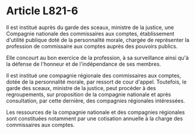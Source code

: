 # Article L821-6

Il est institué auprès du garde des sceaux, ministre de la justice, une Compagnie nationale des commissaires aux comptes, établissement d'utilité publique doté de la personnalité morale, chargée de représenter la profession de commissaire aux comptes auprès des pouvoirs publics.

Elle concourt au bon exercice de la profession, à sa surveillance ainsi qu'à la défense de l'honneur et de l'indépendance de ses membres.

Il est institué une compagnie régionale des commissaires aux comptes, dotée de la personnalité morale, par ressort de cour d'appel. Toutefois, le garde des sceaux, ministre de la justice, peut procéder à des regroupements, sur proposition de la compagnie nationale et après consultation, par cette dernière, des compagnies régionales intéressées.

Les ressources de la compagnie nationale et des compagnies régionales sont constituées notamment par une cotisation annuelle à la charge des commissaires aux comptes.
